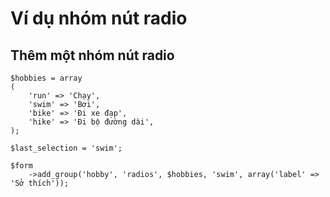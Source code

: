 # Ví dụ nhóm nút radio

## Thêm một nhóm nút radio

	$hobbies = array
	(
		'run' => 'Chạy',
		'swim' => 'Bơi',
		'bike' => 'Đi xe đạp',
		'hike' => 'Đi bộ đường dài',
	);
	
	$last_selection = 'swim';

	$form
		->add_group('hobby', 'radios', $hobbies, 'swim', array('label' => 'Sở thích'));
